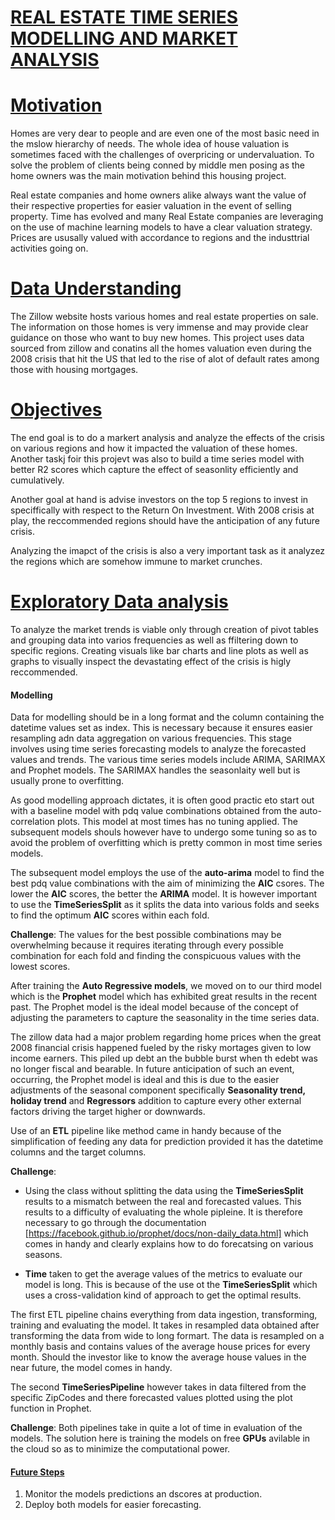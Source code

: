 # **<ins>REAL ESTATE TIME SERIES MODELLING AND MARKET ANALYSIS</ins>**

# <ins>Motivation </ins>
Homes are very dear to people and are even one of the most basic need in the mslow hierarchy of needs. The whole idea of house valuation is sometimes faced with the challenges of overpricing or undervaluation. To solve the problem of clients being conned by middle men posing as the home owners was the main motivation behind this housing project. 

Real estate companies and home owners alike always want the value of their respective properties for easier valuation in the event of selling property. Time has evolved and many Real Estate companies are leveraging on the use of machine learning models to have  a clear valuation strategy. Prices are ususally valued with accordance to regions and the industtrial activities going on. 

# <ins> Data Understanding </ins>
The Zillow website hosts various homes and real estate properties on sale. The information on those homes is very immense and may provide clear guidance on those who want to buy new homes. This project uses data sourced from zillow and conatins all the homes valuation even during the 2008 crisis that hit the US that led to the rise of alot of default rates among those with housing mortgages. 

# <ins> Objectives</ins>
The end goal is to do a markert analysis and analyze the effects of the crisis on various regions and how it impacted the valuation of these homes. Another taskj foir this projevt was also to build a time series model with better R2 scores which capture the effect of seasonlity efficiently and cumulatively. 

Another goal at hand is advise investors on the top 5 regions to invest in speciffically with respect to the Return On Investment. With 2008 crisis at play, the reccommended regions should have the anticipation of any future crisis. 

Analyzing the imapct of the crisis is also a very important task as it analyzez the regions which are somehow immune to market crunches. 

# <ins> Exploratory Data analysis </ins>
To analyze the market trends is viable only through creation of pivot tables and grouping data into varios frequencies as well as ffiltering down to specific regions. Creating visuals like bar charts and line plots as well as graphs to visually inspect the devastating effect of the crisis is higly reccommended. 


#### Modelling
Data for modelling should be in a long format and the column containing the datetime values set as index. This is necessary because it ensures easier resampling adn data aggregation on various frequencies.
This stage involves using time series forecasting models to analyze the forecasted values and trends. The various time series models include ARIMA, SARIMAX and Prophet models. The SARIMAX handles the seasonlaity well but is usually prone to overfitting. 

As good modelling approach dictates, it is often good practic eto start out with a baseline model with pdq value combinations obtained from the auto-correlation plots. This model at most times has no tuning applied. The subsequent models shouls however have to undergo some tuning so as to avoid the problem of overfitting which is pretty common in most time series models. 

The subsequent model employs the use of the **auto-arima** model to find the best pdq value combinations with the aim of minimizing the **AIC** csores. The lower the **AIC** scores, the better the **ARIMA** model. It is however important to use the **TimeSeriesSplit** as it splits the data into various folds and seeks to find the optimum **AIC** scores within each fold. 

**Challenge**: The values for the best possible combinations may be overwhelming because it requires iterating through every possible combination for each fold and finding the conspicuous values with the lowest scores.

After training the **Auto Regressive models**, we moved on to our third model which is the **Prophet** model which has exhibited great results in the recent past. The Prophet model is the ideal model because of the concept of adjusting the parameters to capture the seasonality in the time series data. 

The zillow data had a major problem regarding home prices when the great 2008 financial crisis happened fueled by the risky mortages given to low income earners. This piled up debt an the bubble burst when th edebt was no longer fiscal and bearable. In future anticipation of such an event, occurring, the Prophet model is ideal and this is due to the easier adjustments of the seasonal component specifically **Seasonality trend, holiday trend** and **Regressors** addition to capture every other external factors driving the target higher or downwards. 

Use of an **ETL** pipeline like method came in handy because of the simplification of feeding any data for prediction provided it has the datetime columns and the target columns. 

**Challenge**: 

* Using the class without splitting the data using the **TimeSeriesSplit** results to a mismatch between the real and forecasted values. This results to a difficulty of evaluating the whole pipleine. It is therefore necessary to go through the documentation [https://facebook.github.io/prophet/docs/non-daily_data.html] which comes in handy and clearly explains how to do forecatsing on various seasons.

* **Time** taken to get the average values of the metrics to evaluate our model is long. This is because of the use ot the **TimeSeriesSplit** which uses a cross-validation kind of approach to get the optimal results. 

The first ETL pipeline chains everything from data ingestion, transforming, training and evaluating the model. It takes in resampled data obtained after transforming the data from wide to long formart. The data is resampled on a monthly basis and contains values of the average house prices for every month. Should the investor like to know the average house values in the near future, the model comes in handy. 

The second **TimeSeriesPipeline** however takes in data filtered from the specific ZipCodes and there forecasted values plotted using the plot function in Prophet. 

**Challenge**: Both pipelines take in quite a lot of time in evaluation of the models. 
The solution here is training the models on free **GPUs** avilable in the cloud so as to minimize the computational power. 

#### <ins>Future Steps</ins>

1. Monitor the models predictions an dscores at production.
2. Deploy both models for easier forecasting.


